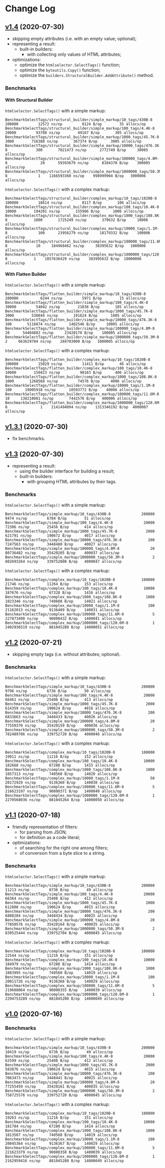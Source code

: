 # Change Log

## [v1.4](https://github.com/thewizardplusplus/go-html-selector/tree/v1.4) (2020-07-30)

- skipping empty attributes (i.e. with an empty value; optional);
- representing a result:
  - built-in builders:
    - with collecting only values of HTML attributes;
- optimizations:
  - optimize the `htmlselector.SelectTags()` function;
  - optimize the `byteutils.Copy()` function;
  - optimize the `builders.StructuralBuilder.AddAttribute()` method.

### Benchmarks

#### With Structural Builder

`htmlselector.SelectTags()` with a simple markup:

```
BenchmarkSelectTags/structural_builder/simple_markup/10_tags/430B-8         	  200000	     12572 ns/op	     8124 B/op	      35 allocs/op
BenchmarkSelectTags/structural_builder/simple_markup/100_tags/4.4K-8        	   20000	     93708 ns/op	    49167 B/op	     305 allocs/op
BenchmarkSelectTags/structural_builder/simple_markup/1000_tags/45.7K-8      	    3000	    716388 ns/op	   367374 B/op	    3005 allocs/op
BenchmarkSelectTags/structural_builder/simple_markup/10000_tags/476.3K-8    	     300	   7021473 ns/op	  2772749 B/op	   30005 allocs/op
BenchmarkSelectTags/structural_builder/simple_markup/100000_tags/4.8M-8     	      20	  59393679 ns/op	  8104370 B/op	  300005 allocs/op
BenchmarkSelectTags/structural_builder/simple_markup/1000000_tags/50.3M-8   	       1	1166593360 ns/op	998999904 B/op	 3000006 allocs/op
```

`htmlselector.SelectTags()` with a complex markup:

```
BenchmarkSelectTags/structural_builder/complex_markup/10_tags/1020B-8       	  100000	     18614 ns/op	     8117 B/op	     106 allocs/op
BenchmarkSelectTags/structural_builder/complex_markup/100_tags/10.4K-8      	   10000	    194201 ns/op	   155986 B/op	    1006 allocs/op
BenchmarkSelectTags/structural_builder/complex_markup/1000_tags/108.8K-8    	    1000	   1725249 ns/op	   379632 B/op	   10006 allocs/op
BenchmarkSelectTags/structural_builder/complex_markup/10000_tags/1.1M-8     	     100	  23956279 ns/op	 18179332 B/op	  100006 allocs/op
BenchmarkSelectTags/structural_builder/complex_markup/100000_tags/11.6M-8   	      10	 184968462 ns/op	 38395632 B/op	 1000006 allocs/op
BenchmarkSelectTags/structural_builder/complex_markup/1000000_tags/120.6M-8 	       1	1857636429 ns/op	383995632 B/op	10000006 allocs/op
```

#### With Flatten Builder

`htmlselector.SelectTags()` with a simple markup:

```
BenchmarkSelectTags/flatten_builder/simple_markup/10_tags/430B-8            	  200000	      6244 ns/op	     5971 B/op	      15 allocs/op
BenchmarkSelectTags/flatten_builder/simple_markup/100_tags/4.4K-8           	   30000	     54042 ns/op	    21038 B/op	     105 allocs/op
BenchmarkSelectTags/flatten_builder/simple_markup/1000_tags/45.7K-8         	    3000	    530844 ns/op	   191624 B/op	    1005 allocs/op
BenchmarkSelectTags/flatten_builder/simple_markup/10000_tags/476.3K-8       	     300	   5116874 ns/op	  1402546 B/op	   10005 allocs/op
BenchmarkSelectTags/flatten_builder/simple_markup/100000_tags/4.8M-8        	      20	  54404882 ns/op	 23420178 B/op	  100005 allocs/op
BenchmarkSelectTags/flatten_builder/simple_markup/1000000_tags/50.3M-8      	       2	 663629704 ns/op	284703000 B/op	 1000005 allocs/op
```

`htmlselector.SelectTags()` with a complex markup:

```
BenchmarkSelectTags/flatten_builder/complex_markup/10_tags/1020B-8          	  100000	     15029 ns/op	     11411 B/op	      46 allocs/op
BenchmarkSelectTags/flatten_builder/complex_markup/100_tags/10.4K-8         	   10000	    150423 ns/op	     90183 B/op	     406 allocs/op
BenchmarkSelectTags/flatten_builder/complex_markup/1000_tags/108.8K-8       	    1000	   1268568 ns/op	     74576 B/op	    4006 allocs/op
BenchmarkSelectTags/flatten_builder/complex_markup/10000_tags/1.1M-8        	     100	  19005918 ns/op	  10593772 B/op	   40006 allocs/op
BenchmarkSelectTags/flatten_builder/complex_markup/100000_tags/11.6M-8      	      10	 138218081 ns/op	   7442576 B/op	  400006 allocs/op
BenchmarkSelectTags/flatten_builder/complex_markup/1000000_tags/120.6M-8    	       1	2141494094 ns/op	1313346192 B/op	 4000007 allocs/op
```

## [v1.3.1](https://github.com/thewizardplusplus/go-html-selector/tree/v1.3.1) (2020-07-30)

- fix benchmarks.

## [v1.3](https://github.com/thewizardplusplus/go-html-selector/tree/v1.3) (2020-07-30)

- representing a result:
  - using the builder interface for building a result;
  - built-in builders:
    - with grouping HTML attributes by their tags.

### Benchmarks

`htmlselector.SelectTags()` with a simple markup:

```
BenchmarkSelectTags/simple_markup/10_tags/430B-8         	  200000	      9474 ns/op	     6784 B/op	      51 allocs/op
BenchmarkSelectTags/simple_markup/100_tags/4.4K-8        	   20000	     72306 ns/op	    25456 B/op	     414 allocs/op
BenchmarkSelectTags/simple_markup/1000_tags/45.7K-8      	    2000	    621791 ns/op	   190672 B/op	    4017 allocs/op
BenchmarkSelectTags/simple_markup/10000_tags/476.3K-8    	     200	   7247563 ns/op	  3448480 B/op	   40027 allocs/op
BenchmarkSelectTags/simple_markup/100000_tags/4.8M-8     	      20	  80736482 ns/op	 35420205 B/op	  400037 allocs/op
BenchmarkSelectTags/simple_markup/1000000_tags/50.3M-8   	       2	 802693264 ns/op	339752800 B/op	 4000047 allocs/op
```

`htmlselector.SelectTags()` with a complex markup:

```
BenchmarkSelectTags/complex_markup/10_tags/1020B-8       	  100000	     21746 ns/op	    11264 B/op	     153 allocs/op
BenchmarkSelectTags/complex_markup/100_tags/10.4K-8      	   10000	    187676 ns/op	    67328 B/op	    1416 allocs/op
BenchmarkSelectTags/complex_markup/1000_tags/108.8K-8    	    1000	   1823346 ns/op	   740608 B/op	   14021 allocs/op
BenchmarkSelectTags/complex_markup/10000_tags/1.1M-8     	     100	  21162013 ns/op	  9136409 B/op	  140031 allocs/op
BenchmarkSelectTags/complex_markup/100000_tags/11.6M-8   	       5	 227873490 ns/op	 90800432 B/op	 1400041 allocs/op
BenchmarkSelectTags/complex_markup/1000000_tags/120.6M-8 	       1	2402936519 ns/op	881045280 B/op	14000051 allocs/op
```

## [v1.2](https://github.com/thewizardplusplus/go-html-selector/tree/v1.2) (2020-07-21)

- skipping empty tags (i.e. without attributes; optional).

### Benchmarks

`htmlselector.SelectTags()` with a simple markup:

```
BenchmarkSelectTags/simple_markup/10_tags/430B-8         	  200000	      9796 ns/op	     6736 B/op	      50 allocs/op
BenchmarkSelectTags/simple_markup/100_tags/4.4K-8        	   20000	     66461 ns/op	    25408 B/op	     413 allocs/op
BenchmarkSelectTags/simple_markup/1000_tags/45.7K-8      	    2000	    614359 ns/op	   190624 B/op	    4016 allocs/op
BenchmarkSelectTags/simple_markup/10000_tags/476.3K-8    	     200	   6833663 ns/op	  3448433 B/op	   40026 allocs/op
BenchmarkSelectTags/simple_markup/100000_tags/4.8M-8     	      20	  77550370 ns/op	 35420159 B/op	  400036 allocs/op
BenchmarkSelectTags/simple_markup/1000000_tags/50.3M-8   	       2	 782489786 ns/op	339752720 B/op	 4000046 allocs/op
```

`htmlselector.SelectTags()` with a complex markup:

```
BenchmarkSelectTags/complex_markup/10_tags/1020B-8       	  100000	     19911 ns/op	    11216 B/op	     152 allocs/op
BenchmarkSelectTags/complex_markup/100_tags/10.4K-8      	   10000	    182668 ns/op	    67280 B/op	    1415 allocs/op
BenchmarkSelectTags/complex_markup/1000_tags/108.8K-8    	    1000	   1857313 ns/op	   740560 B/op	   14020 allocs/op
BenchmarkSelectTags/complex_markup/10000_tags/1.1M-8     	      50	  20172929 ns/op	  9136360 B/op	  140030 allocs/op
BenchmarkSelectTags/complex_markup/100000_tags/11.6M-8   	       5	 216623197 ns/op	 90800371 B/op	 1400040 allocs/op
BenchmarkSelectTags/complex_markup/1000000_tags/120.6M-8 	       1	2270568036 ns/op	881045264 B/op	14000050 allocs/op
```

## [v1.1](https://github.com/thewizardplusplus/go-html-selector/tree/v1.1) (2020-07-18)

- friendly representation of filters:
  - for parsing from JSON;
  - for definition as a code literal;
- optimizations:
  - of searching for the right one among filters;
  - of conversion from a byte slice to a string.

### Benchmarks

`htmlselector.SelectTags()` with a simple markup:

```
BenchmarkSelectTags/simple_markup/10_tags/430B-8         	  200000	     11213 ns/op	     6736 B/op	      49 allocs/op
BenchmarkSelectTags/simple_markup/100_tags/4.4K-8        	   20000	     66364 ns/op	    25408 B/op	     412 allocs/op
BenchmarkSelectTags/simple_markup/1000_tags/45.7K-8      	    2000	    612808 ns/op	   190624 B/op	    4015 allocs/op
BenchmarkSelectTags/simple_markup/10000_tags/476.3K-8    	     200	   6808284 ns/op	  3448434 B/op	   40025 allocs/op
BenchmarkSelectTags/simple_markup/100000_tags/4.8M-8     	      20	  77850576 ns/op	 35420164 B/op	  400035 allocs/op
BenchmarkSelectTags/simple_markup/1000000_tags/50.3M-8   	       2	 839525444 ns/op	339752704 B/op	 4000045 allocs/op
```

`htmlselector.SelectTags()` with a complex markup:

```
BenchmarkSelectTags/complex_markup/10_tags/1020B-8       	  100000	     22544 ns/op	    11216 B/op	     151 allocs/op
BenchmarkSelectTags/complex_markup/100_tags/10.4K-8      	   10000	    184979 ns/op	    67280 B/op	    1414 allocs/op
BenchmarkSelectTags/complex_markup/1000_tags/108.8K-8    	    1000	   1883995 ns/op	   740560 B/op	   14019 allocs/op
BenchmarkSelectTags/complex_markup/10000_tags/1.1M-8     	     100	  20011726 ns/op	  9136368 B/op	  140029 allocs/op
BenchmarkSelectTags/complex_markup/100000_tags/11.6M-8   	       5	 219608064 ns/op	 90800355 B/op	 1400039 allocs/op
BenchmarkSelectTags/complex_markup/1000000_tags/120.6M-8 	       1	2294753289 ns/op	881045200 B/op	14000049 allocs/op
```

## [v1.0](https://github.com/thewizardplusplus/go-html-selector/tree/v1.0) (2020-07-16)

### Benchmarks

`htmlselector.SelectTags()` with a simple markup:

```
BenchmarkSelectTags/simple_markup/10_tags/430B-8         	  200000	     10419 ns/op	     6736 B/op	      49 allocs/op
BenchmarkSelectTags/simple_markup/100_tags/4.4K-8        	   20000	     62599 ns/op	    25408 B/op	     412 allocs/op
BenchmarkSelectTags/simple_markup/1000_tags/45.7K-8      	    2000	    583876 ns/op	   190624 B/op	    4015 allocs/op
BenchmarkSelectTags/simple_markup/10000_tags/476.3K-8    	     200	   7063473 ns/op	  3448441 B/op	   40025 allocs/op
BenchmarkSelectTags/simple_markup/100000_tags/4.8M-8     	      20	  77255459 ns/op	 35420161 B/op	  400035 allocs/op
BenchmarkSelectTags/simple_markup/1000000_tags/50.3M-8   	       2	 758725576 ns/op	339752720 B/op	 4000045 allocs/op
```

`htmlselector.SelectTags()` with a complex markup:

```
BenchmarkSelectTags/complex_markup/10_tags/1020B-8       	  100000	     19263 ns/op	    11216 B/op	     151 allocs/op
BenchmarkSelectTags/complex_markup/100_tags/10.4K-8      	   10000	    181784 ns/op	    67280 B/op	    1414 allocs/op
BenchmarkSelectTags/complex_markup/1000_tags/108.8K-8    	    1000	   1813507 ns/op	   740560 B/op	   14019 allocs/op
BenchmarkSelectTags/complex_markup/10000_tags/1.1M-8     	     100	  20045364 ns/op	  9136367 B/op	  140029 allocs/op
BenchmarkSelectTags/complex_markup/100000_tags/11.6M-8   	       5	 221623379 ns/op	 90800358 B/op	 1400039 allocs/op
BenchmarkSelectTags/complex_markup/1000000_tags/120.6M-8 	       1	2162959416 ns/op	881045280 B/op	14000049 allocs/op
```
